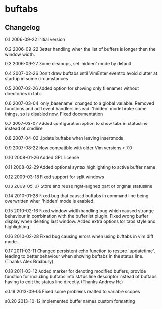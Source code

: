 buftabs
=======

Changelog
---------

0.1   2006-09-22  Initial version 

0.2   2006-09-22  Better handling when the list of buffers is longer then the
                  window width.

0.3   2006-09-27  Some cleanups, set 'hidden' mode by default

0.4   2007-02-26  Don't draw buftabs until VimEnter event to avoid clutter at
                  startup in some circumstances

0.5   2007-02-26  Added option for showing only filenames without directories
                  in tabs

0.6   2007-03-04  'only_basename' changed to a global variable.  Removed
                  functions and add event handlers instead.  'hidden' mode 
                  broke some things, so is disabled now. Fixed documentation

0.7   2007-03-07  Added configuration option to show tabs in statusline
                  instead of cmdline

0.8   2007-04-02  Update buftabs when leaving insertmode

0.9   2007-08-22  Now compatible with older Vim versions < 7.0

0.10  2008-01-26  Added GPL license

0.11  2008-02-29  Added optional syntax highlighting to active buffer name

0.12  2009-03-18  Fixed support for split windows

0.13  2009-05-07  Store and reuse right-aligned part of original statusline

0.14  2010-01-28  Fixed bug that caused buftabs in command line being
                  overwritten when 'hidden' mode is enabled.

0.15  2010-02-16  Fixed window width handling bug which caused strange
                  behaviour in combination with the bufferlist plugin.
                  Fixed wrong buffer display when deleting last window.
                  Added extra options for tabs style and highlighting.

0.16  2010-02-28  Fixed bug causing errors when using buftabs in vim
                  diff mode.

0.17  2011-03-11  Changed persistent echo function to restore 'updatetime',
                  leading to better behaviour when showing buftabs in the
                  status line. (Thanks Alex Bradbury)

0.18  2011-03-12  Added marker for denoting modified buffers, provide
                  function for including buftabs into status line descriptor
                  instead of buftabs having to edit the status line directly.
                  (Thanks Andrew Ho)

s0.19 2013-09-05  Fixed some problems realted to variable scopes

s0.20 2013-10-12  Implemented buffer names custom formatting
